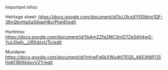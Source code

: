 Important infos:

Heirtage sheet: https://docs.google.com/document/d/1cL0IcsXY00jbhx1QF-36yQbvhtaSaS8qpH8urPtqI4I/edit

Huntress: https://docs.google.com/document/d/1ikAmZZfa2MCSmD7ZeSdV4wS-YuLlGejh__UR0dzyUTo/edit

Mundane: https://docs.google.com/document/d/1mhwFq6kXWu4tlI7EQ5_48S3tWFO5HgKI18t9A4xvVZY/edit
